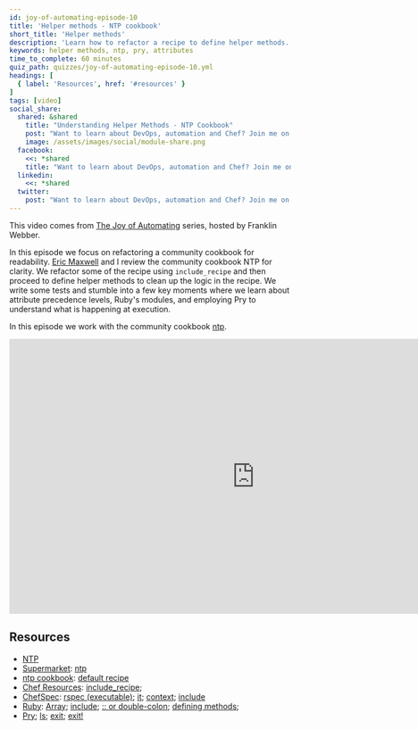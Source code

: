 ```yaml
---
id: joy-of-automating-episode-10
title: 'Helper methods - NTP cookbook'
short_title: 'Helper methods'
description: 'Learn how to refactor a recipe to define helper methods.'
keywords: helper methods, ntp, pry, attributes
time_to_complete: 60 minutes
quiz_path: quizzes/joy-of-automating-episode-10.yml
headings: [
  { label: 'Resources', href: '#resources' }
]
tags: [video]
social_share:
  shared: &shared
    title: "Understanding Helper Methods - NTP Cookbook"
    post: "Want to learn about DevOps, automation and Chef? Join me on Learn Chef Rally! Learn.chef.io"
    image: /assets/images/social/module-share.png
  facebook:
    <<: *shared
    title: "Want to learn about DevOps, automation and Chef? Join me on Learn Chef Rally! Learn.chef.io #learnchef"
  linkedin:
    <<: *shared
  twitter:
    post: "Want to learn about DevOps, automation and Chef? Join me on Learn Chef Rally! #learnchef"
---
```

This video comes from [The Joy of Automating](https://www.youtube.com/playlist?list=PL11cZfNdwNyORJfIYA8t07PRMchyDXIjq) series, hosted by Franklin Webber.

In this episode we focus on refactoring a community cookbook for readability. [Eric Maxwell](https://twitter.com/iamericmaxwell) and I review the community cookbook NTP for clarity. We refactor some of the recipe using `include_recipe` and then proceed to define helper methods to clean up the logic in the recipe. We write some tests and stumble into a few key moments where we learn about attribute precedence levels, Ruby's modules, and employing Pry to understand what is happening at execution.

In this episode we work with the community cookbook [ntp](https://supermarket.chef.io/cookbooks/ntp).

<iframe width="877" height="493" src="https://www.youtube.com/embed/EttIaEybNX8" frameborder="0" allowfullscreen></iframe>

## Resources

* [NTP](http://www.ntp.org/)
* [Supermarket](https://supermarket.chef.io/): [ntp](https://supermarket.chef.io/cookbooks/ntp)
* [ntp cookbook](https://github.com/chef-cookbooks/ntp): [default recipe](https://github.com/chef-cookbooks/ntp/blob/master/recipes/default.rb)
* [Chef Resources](https://docs.chef.io/resources.html): [include_recipe]();
* [ChefSpec](https://github.com/sethvargo/chefspec): [rspec (executable)](https://docs.chef.io/chefspec.html#run-chef-spec); [it](https://relishapp.com/rspec/rspec-core/v/3-4/docs/example-groups/basic-structure-describe-it); [context](https://relishapp.com/rspec/rspec-core/v/3-4/docs/example-groups/basic-structure-describe-it); [include](https://relishapp.com/rspec/rspec-expectations/v/3-4/docs/built-in-matchers)
* [Ruby](http://www.rubydoc.info/stdlib):   [Array](http://www.rubydoc.info/stdlib/core/Array); [include](http://www.rubydoc.info/stdlib/core/Module#include-instance_method); [:: or double-colon](http://stackoverflow.com/questions/3009477/what-is-rubys-double-colon); [defining methods](http://rubylearning.com/satishtalim/writing_own_ruby_methods.html);
* [Pry](http://pryrepl.org/); [ls](https://github.com/pry/pry/wiki/State-navigation#Ls); [exit](https://github.com/pry/pry/wiki/FAQ); [exit!](https://github.com/pry/pry/wiki/State-navigation#Exit_program)
